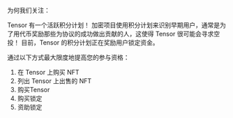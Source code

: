 为何我们关注：

Tensor 有一个活跃积分计划！ 加密项目使用积分计划来识别早期用户，通常是为了用代币奖励那些为协议的成功做出贡献的人，这使得 Tensor 很可能会寻求空投！ 目前，Tensor 的积分计划正在奖励用户锁定资金。

通过以下方式最大限度地提高您的参与资格：
1. 在 Tensor 上购买 NFT
2. 列出 Tensor 上出售的 NFT
3. 购买Tensor
4. 购买锁定
5. 资助锁定
